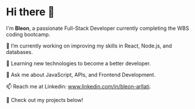 # Hi there 👋

I'm **Bleon**, a passionate Full-Stack Developer currently completing the WBS coding bootcamp.  

🔭 I’m currently working on improving my skills in React, Node.js, and databases.  

🌱 Learning new technologies to become a better developer.  

💬 Ask me about JavaScript, APIs, and Frontend Development.  

📫 Reach me at Linkedin: www.linkedin.com/in/bleon-arllati.

🚀 Check out my projects below! 

